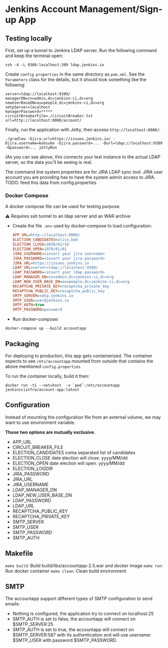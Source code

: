 # Jenkins Account Management/Sign-up App

## Testing locally

First, set up a tunnel to Jenkins LDAP server. Run the following command and
keep the terminal open:

```shell
ssh -4 -L 9389:localhost:389 ldap.jenkins.io
```

Create `config.properties` in the same directory as `pom.xml`. See the
`Parameters` class for the details, but it should look something like the
following:

```init
server=ldap://localhost:9389/
managerDN=cn=admin,dc=jenkins-ci,dc=org
newUserBaseDN=ou=people,dc=jenkins-ci,dc=org
smtpServer=localhost
managerPassword=*****
circuitBreakerFile=./circuitBreaker.txt
url=http://localhost:8080/account/
```

Finally, run the application with Jetty, then access `http://localhost:8080/`:

```shell
./gradlew -Djira.url=https://issues.jenkins.io/ -Djira.username=kohsuke -Djira.password=... -Durl=ldap://localhost:9389 -Dpassword=... jettyRun
```

(As you can see above, this connects your test instance to the actual LDAP
server, so the data you'll be seeing is real.

The command line system properties are for JIRA LDAP sync tool. JIRA user account you are providing has to have the system admin access to JIRA.
TODO: feed this data from config.properties

### Docker Compose

A docker compose file can be used for testing purpose.

⚠️ Requires ssh tunnel to an ldap server and an WAR archive

* Create the file `.env` used by docker-compose to load configuration:

    ```ini
    APP_URL=http://localhost:8080/
    ELECTION_CANDIDATES=alice,bob
    ELECTION_CLOSE=2038/01/19
    ELECTION_OPEN=1970/01/01
    JIRA_USERNAME=<insert your jira username>
    JIRA_PASSWORD=<insert your jira password>
    JIRA_URL=https://issues.jenkins.io
    LDAP_URL=server=ldap://localhost:9389/
    LDAP_PASSWORD=<insert your ldap password>
    LDAP_MANAGER_DN=cn=admin,dc=jenkins-ci,dc=org
    LDAP_NEW_USER_BASE_DN=ou=people,dc=jenkins-ci,dc=org
    RECAPTCHA_PRIVATE_KEY=recaptcha_private_key
    RECAPTCHA_PUBLIC_KEY=recaptcha_public_key
    SMTP_SERVER=smtp.jenkins.io
    SMTP_USER=user@jenkins.io
    SMTP_AUTH=true
    SMTP_PASSWORD=password
    ```

* Run docker-compose:

```shell
docker-compose up --build accountapp
```

## Packaging

For deploying to production, this app gets containerized. The container expects
to see `/etc/accountapp` mounted from outside that contains the above mentioned
`config.properties`

To run the container locally, build it then:

```shell
docker run -ti --net=host  -v `pwd`:/etc/accountapp jenkinsciinfra/account-app:latest
```

## Configuration

Instead of mounting the configuration file from an external volume,
we may want to use environment variable.

**Those two options are mutually exclusive.**

* APP_URL
* CIRCUIT_BREAKER_FILE
* ELECTION_CANDIDATES   coma separated list of candidates
* ELECTION_CLOSE   date election will close. yyyy/MM/dd
* ELECTION_OPEN    date election will open. yyyy/MM/dd
* ELECTION_LOGDIR
* JIRA_PASSWORD
* JIRA_URL
* JIRA_USERNAME
* LDAP_MANAGER_DN
* LDAP_NEW_USER_BASE_DN
* LDAP_PASSWORD
* LDAP_URL
* RECAPTCHA_PUBLIC_KEY
* RECAPTCHA_PRIVATE_KEY
* SMTP_SERVER
* SMTP_USER
* SMTP_PASSWORD
* SMTP_AUTH

## Makefile

```make build```: Build build/libs/accountapp-2.5.war and docker image
```make run```: Run docker container
```make clean```: Clean build environment

## SMTP

The accountapp support different types of SMTP configuration to send emails:

* Nothing is configured, the application try to connect on localhost:25
* SMTP_AUTH is set to false, the accountapp will connect on  $SMTP_SERVER:25
* SMTP_AUTH is set to true, the accountapp will connect on $SMTP_SERVER:587 with tls authentication
  and will use username: $SMTP_USER with password $SMTP_PASSWORD.
